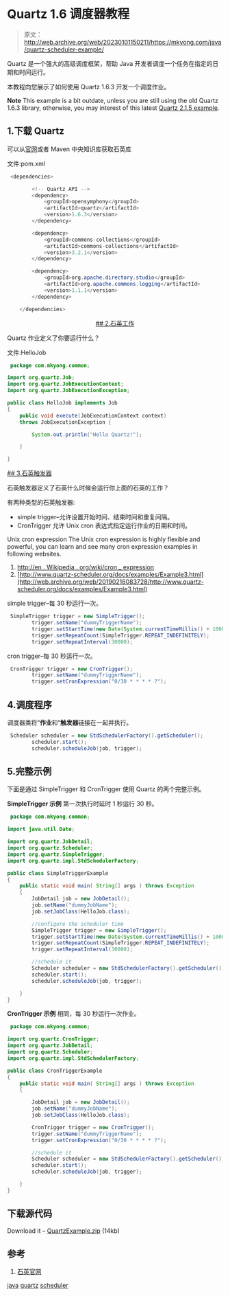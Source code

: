 # Quartz 1.6 调度器教程

> 原文：<http://web.archive.org/web/20230101150211/https://mkyong.com/java/quartz-scheduler-example/>

Quartz 是一个强大的高级调度框架，帮助 Java 开发者调度一个任务在指定的日期和时间运行。

本教程向您展示了如何使用 Quartz 1.6.3 开发一个调度作业。

**Note**
This example is a bit outdate, unless you are still using the old Quartz 1.6.3 library, otherwise, you may interest of this latest [Quartz 2.1.5 example](http://web.archive.org/web/20190216083728/http://www.mkyong.com/java/quartz-2-scheduler-tutorial/).

## 1.下载 Quartz

可以从[官网](http://web.archive.org/web/20190216083728/http://www.quartz-scheduler.org/)或者 Maven 中央知识库获取石英库

文件:pom.xml

```java
 <dependencies>

		<!-- Quartz API -->
		<dependency>
			<groupId>opensymphony</groupId>
			<artifactId>quartz</artifactId>
			<version>1.6.3</version>
		</dependency>

		<dependency>
			<groupId>commons-collections</groupId>
			<artifactId>commons-collections</artifactId>
			<version>3.2.1</version>
		</dependency>

		<dependency>
			<groupId>org.apache.directory.studio</groupId>
			<artifactId>org.apache.commons.logging</artifactId>
			<version>1.1.1</version>
		</dependency>

	</dependencies> 
```

 <ins class="adsbygoogle" style="display:block; text-align:center;" data-ad-format="fluid" data-ad-layout="in-article" data-ad-client="ca-pub-2836379775501347" data-ad-slot="6894224149">## 2.石英工作

Quartz 作业定义了你要运行什么？

文件:HelloJob

```java
 package com.mkyong.common;

import org.quartz.Job;
import org.quartz.JobExecutionContext;
import org.quartz.JobExecutionException;

public class HelloJob implements Job
{
	public void execute(JobExecutionContext context)
	throws JobExecutionException {

		System.out.println("Hello Quartz!");	

	}

} 
```

 <ins class="adsbygoogle" style="display:block" data-ad-client="ca-pub-2836379775501347" data-ad-slot="8821506761" data-ad-format="auto" data-ad-region="mkyongregion">## 3.石英触发器

石英触发器定义了石英什么时候会运行你上面的石英的工作？

有两种类型的石英触发器:

*   simple trigger–允许设置开始时间、结束时间和重复间隔。
*   CronTrigger 允许 Unix cron 表达式指定运行作业的日期和时间。

Unix cron expression
The Unix cron expression is highly flexible and powerful, you can learn and see many cron expression examples in following websites.

1.  [http://en . Wikipedia . org/wiki/cron _ expression](http://web.archive.org/web/20190216083728/http://en.wikipedia.org/wiki/CRON_expression)
2.  [http://www.quartz-scheduler.org/docs/examples/Example3.html](http://web.archive.org/web/20190216083728/http://www.quartz-scheduler.org/docs/examples/Example3.html)

simple trigger–每 30 秒运行一次。

```java
 SimpleTrigger trigger = new SimpleTrigger();
    	trigger.setName("dummyTriggerName");
    	trigger.setStartTime(new Date(System.currentTimeMillis() + 1000));
    	trigger.setRepeatCount(SimpleTrigger.REPEAT_INDEFINITELY);
    	trigger.setRepeatInterval(30000); 
```

cron trigger–每 30 秒运行一次。

```java
 CronTrigger trigger = new CronTrigger();
    	trigger.setName("dummyTriggerName");
    	trigger.setCronExpression("0/30 * * * * ?"); 
```

## 4.调度程序

调度器类将“**作业**和“**触发器**链接在一起并执行。

```java
 Scheduler scheduler = new StdSchedulerFactory().getScheduler();
    	scheduler.start();
    	scheduler.scheduleJob(job, trigger); 
```

## 5.完整示例

下面是通过 SimpleTrigger 和 CronTrigger 使用 Quartz 的两个完整示例。

**SimpleTrigger 示例**
第一次执行时延时 1 秒运行 30 秒。

```java
 package com.mkyong.common;

import java.util.Date;

import org.quartz.JobDetail;
import org.quartz.Scheduler;
import org.quartz.SimpleTrigger;
import org.quartz.impl.StdSchedulerFactory;

public class SimpleTriggerExample 
{
    public static void main( String[] args ) throws Exception
    {
       	JobDetail job = new JobDetail();
    	job.setName("dummyJobName");
    	job.setJobClass(HelloJob.class);

    	//configure the scheduler time
    	SimpleTrigger trigger = new SimpleTrigger();
    	trigger.setStartTime(new Date(System.currentTimeMillis() + 1000));
    	trigger.setRepeatCount(SimpleTrigger.REPEAT_INDEFINITELY);
    	trigger.setRepeatInterval(30000);

    	//schedule it
    	Scheduler scheduler = new StdSchedulerFactory().getScheduler();
    	scheduler.start();
    	scheduler.scheduleJob(job, trigger);

    }
} 
```

**CronTrigger 示例**
相同，每 30 秒运行一次作业。

```java
 package com.mkyong.common;

import org.quartz.CronTrigger;
import org.quartz.JobDetail;
import org.quartz.Scheduler;
import org.quartz.impl.StdSchedulerFactory;

public class CronTriggerExample 
{
    public static void main( String[] args ) throws Exception
    {

    	JobDetail job = new JobDetail();
    	job.setName("dummyJobName");
    	job.setJobClass(HelloJob.class);

    	CronTrigger trigger = new CronTrigger();
    	trigger.setName("dummyTriggerName");
    	trigger.setCronExpression("0/30 * * * * ?");

    	//schedule it
    	Scheduler scheduler = new StdSchedulerFactory().getScheduler();
    	scheduler.start();
    	scheduler.scheduleJob(job, trigger);

    }
} 
```

## 下载源代码

Download it – [QuartzExample.zip](http://web.archive.org/web/20190216083728/http://www.mkyong.com/wp-content/uploads/2010/04/QuartzExample.zip) (14kb)

## 参考

1.  [石英官网](http://web.archive.org/web/20190216083728/http://www.quartz-scheduler.org/)

[java](http://web.archive.org/web/20190216083728/http://www.mkyong.com/tag/java/) [quartz](http://web.archive.org/web/20190216083728/http://www.mkyong.com/tag/quartz/) [scheduler](http://web.archive.org/web/20190216083728/http://www.mkyong.com/tag/scheduler/)







